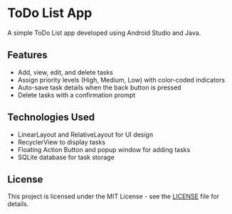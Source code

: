 # ToDo List App

A simple ToDo List app developed using Android Studio and Java.

## Features
- Add, view, edit, and delete tasks
- Assign priority levels (High, Medium, Low) with color-coded indicators
- Auto-save task details when the back button is pressed
- Delete tasks with a confirmation prompt

## Technologies Used
- LinearLayout and RelativeLayout for UI design
- RecyclerView to display tasks
- Floating Action Button and popup window for adding tasks
- SQLite database for task storage

## License

This project is licensed under the MIT License - see the [LICENSE](LICENSE) file for details.

